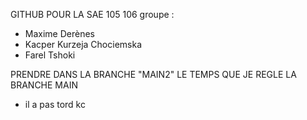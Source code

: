 GITHUB POUR LA SAE 105 106 
groupe :
- Maxime Derènes
- Kacper Kurzeja Chociemska
- Farel Tshoki

PRENDRE DANS LA BRANCHE "MAIN2" LE TEMPS QUE JE REGLE LA BRANCHE MAIN

- il a pas tord kc
